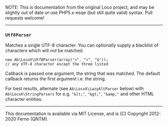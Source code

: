 
NOTE: This is documentation from the original Loco project, and may be slightly out of date or use PHP5.x-esqe (but still quite valid) syntax.  Pull requests welcome!

-----
### `Utf8Parser`

Matches a single UTF-8 character. You can optionally supply a blacklist of characters which will *not* be matched.

    new Ab\LocoX\Utf8Parser(array("<", ">", "&"));
    // any UTF-8 character except the three listed

Callback is passed one argument, the string that was matched. The default callback returns the first argument i.e. the string.

For best results, alternate (see `Ab\LocoX\LazyAltParser` below) with `Ab\LocoX\StringParsers` for e.g. `"&lt;"`, `"&gt;"`, 
`"&amp;"` and other HTML character entities.




-----
This documentation is available via MIT License, and is (C) Copyright 2012-2020 Ferno (QNTM).
